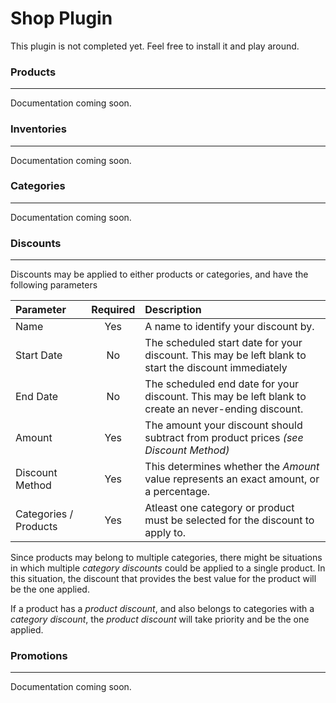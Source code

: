 # Shop Plugin
This plugin is not completed yet. Feel free to install it and play around.


### Products
---
Documentation coming soon.


### Inventories
---
Documentation coming soon.


### Categories
---
Documentation coming soon.


### Discounts
---
Discounts may be applied to either products or categories, and have the following parameters

| Parameter             | Required  | Description                                       |
| :-------------------- |:---------:| :-------------------------------------------------|
| Name                  | Yes       | A name to identify your discount by.
| Start Date            | No        | The scheduled start date for your discount. This may be left blank to start the discount immediately |
| End Date              | No        | The scheduled end date for your discount. This may be left blank to create an never-ending discount. |
| Amount                | Yes       | The amount your discount should subtract from product prices *(see Discount Method)* |
| Discount Method       | Yes       | This determines whether the *Amount* value represents an exact amount, or a percentage. |
| Categories / Products | Yes       | Atleast one category or product must be selected for the discount to apply to. |

Since products may belong to multiple categories, there might be situations in which multiple *category discounts* could be applied to a single product. In this situation, the discount that provides the best value for the product will be the one applied.

If a product has a *product discount*, and also belongs to categories with a *category discount*, the *product discount* will take priority and be the one applied.


### Promotions
---
Documentation coming soon.
